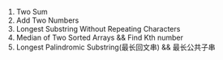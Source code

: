 1. Two Sum
2. Add Two Numbers
3. Longest Substring Without Repeating Characters
4. Median of Two Sorted Arrays && Find Kth number
5. Longest Palindromic Substring(最长回文串) && 最长公共子串
